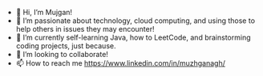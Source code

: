 - 👋 Hi, I’m Mujgan!
- 👀 I’m passionate about technology, cloud computing, and using those to help others in issues they may encounter!
- 🌱 I’m currently self-learning Java, how to LeetCode, and brainstorming coding projects, just because.
- 💞️ I’m looking to collaborate!
- 📫 How to reach me https://www.linkedin.com/in/muzhganagh/

<!---
mujganagh/mujganagh is a ✨ special ✨ repository because its `README.md` (this file) appears on your GitHub profile.
You can click the Preview link to take a look at your changes.
--->
